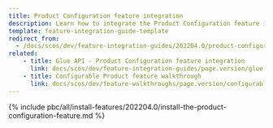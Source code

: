 ```yaml
---
title: Product Configuration feature integration
description: Learn how to integrate the Product Configuration feature into a Spryker project.
template: feature-integration-guide-template
redirect_from:
  - /docs/scos/dev/feature-integration-guides/202204.0/product-configuration-feature-integration.html
related:
    - title: Glue API - Product Configuration feature integration
      link: docs/scos/dev/feature-integration-guides/page.version/glue-api/glue-api-product-configuration-feature-integration.html
    - title: Configurable Product feature walkthrough
      link: docs/scos/dev/feature-walkthroughs/page.version/configurable-product-feature-walkthrough/configurable-product-feature-walkthrough.html
---
```


{% include pbc/all/install-features/202204.0/install-the-product-configuration-feature.md %} <!-- To edit, see /_includes/pbc/all/install-features/202204.0/install-the-product-configuration-feature.md -->
